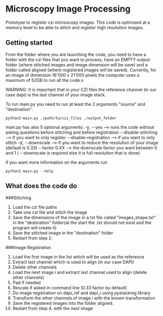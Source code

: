 # Microscopy Image Processing

Prototype to register czi microscopy images.
This code is optimised at a memory level to be able to stitch and register high resolution images.

## Getting started
From the folder where you are launching the code, you need to have a folder with the czi files that you want to process, have an EMPTY output folder (where stitched images and image dimension will be save) and a folder called aligned (where registered images will be saved).
Currently, for an image of dimension 16'000 x 21'000 pixels the computer uses a maximum of 52GB to run all the code.s

WARNING: It is important that in your CZI files the reference channel (in our case dapi) is the last channel of your image stack.

To run main.py you need to run at least the 2 arguments "source" and "destination":
```
python3 main.py ./path/to/czi_files ./output_folder
```
main.py has also 5 optional arguments:
-y, --yes --> runs the code without asking questions before stitching and before registration
--disable-stitching --> if you want to only register
--disable-registration --> if you want to only stitch
-d, --downscale --> if you want to reduce the resolution of your image (default is 0.33)
--factor 0.XX --> the downscale factor you want between 0 and 1 ( --downscale is required else it is full resolution that is done)

if you want more information on the arguments run
```
python3 main.py --help
```

## What does the code do
###Stitching
1. Load the czi file paths
2. Take one czi file and stitch the image
3. Save the dimensions of the image in a txt file called "images_shape.txt" in the "destination" folder(at the start the .txt should not exist and the program will create it)
4. Save the stitched image in the "destination" folder
5. Restart from step 2.

###Image Registration
1. Load the first image in the list which will be used as the reference
2. Extract last channel which is used to align (in our case DAPI)
3. Delete other channels
4. Load the next image i and extract last channel used to align (delete other channels)
5. Pad if needed
6. Rescale if asked in command line (0.33 factor by default)
7. Do image registration on dapi_ref and dapi_i using pystackreg library
8. Transform the other channels of image i with the known transformation
9. Save the registered images into the folder aligned.
10. Restart from step 4. with the next image


